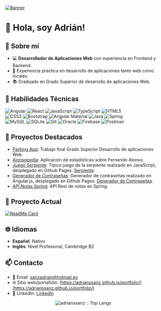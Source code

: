 [![Banner](https://github.com/adrianssanz/adrianssanz/blob/main/banner.png)](https://adrianssanz.github.io/portfolio/)

# 👋 Hola, soy Adrián!

## 🚀 Sobre mí 
- 💻 **Desarrollador de Aplicaciones Web** con experiencia en Frontend y Backend.
- 🌱 Experiencia practica en desarrollo de aplicaciones tanto web como locales.
- 📚 Graduado en Grado Superior de desarrollo de aplicaciones Web.

## 🧰 Habilidades Técnicas  

![Angular](https://img.shields.io/badge/Angular-DD0031?style=for-the-badge&logo=angular&logoColor=white) ![React](https://img.shields.io/badge/React-61DAFB?style=for-the-badge&logo=react&logoColor=black) ![JavaScript](https://img.shields.io/badge/JavaScript-F7DF1E?style=for-the-badge&logo=javascript&logoColor=black) ![TypeScript](https://img.shields.io/badge/TypeScript-3178C6?style=for-the-badge&logo=typescript&logoColor=white) ![HTML5](https://img.shields.io/badge/HTML5-E34F26?style=for-the-badge&logo=html5&logoColor=white)  
![CSS3](https://img.shields.io/badge/CSS3-1572B6?style=for-the-badge&logo=css3&logoColor=white) ![Bootstrap](https://img.shields.io/badge/Bootstrap-563D7C?style=for-the-badge&logo=bootstrap&logoColor=white) ![Angular Material](https://img.shields.io/badge/Angular%20Material-757575?style=for-the-badge&logo=angular&logoColor=white) ![Java](https://img.shields.io/badge/Java-007396?style=for-the-badge&logo=openjdk&logoColor=white) ![Spring](https://img.shields.io/badge/Spring-6DB33F?style=for-the-badge&logo=spring&logoColor=white)<br>![MySQL](https://img.shields.io/badge/MySQL-4479A1?style=for-the-badge&logo=mysql&logoColor=white)
![SQLite](https://img.shields.io/badge/SQLite-003B57?style=for-the-badge&logo=sqlite&logoColor=white)
![Git](https://img.shields.io/badge/Git-F05032?style=for-the-badge&logo=git&logoColor=white) ![Oracle](https://img.shields.io/badge/Oracle-F80000?style=for-the-badge&logo=oracle&logoColor=white) ![Firebase](https://img.shields.io/badge/Firebase-FFCB2F?style=for-the-badge&logo=firebase&logoColor=black) ![Postman](https://img.shields.io/badge/Postman-FF6C37?style=for-the-badge&logo=postman&logoColor=white)

## 🌟 Proyectos Destacados
- [Parking App](https://github.com/adrianssanz/TrabajoFinal_ParkingApp): Trabajo final Grado Superior Desarrollo de aplicaciones Web.
- [Alonsopedia](https://github.com/adrianssanz/Alonsopedia): Aplicación de estadisticas sobre Fernando Alonso.
- [Juego Serpiente](https://github.com/adrianssanz/serpiente): Tipico juego de la serpiente realizado en JavaScript, desplegado en Github Pages: [Serpiente](https://adrianssanz.github.io/serpiente/).
- [Generador de Contraseñas](https://github.com/adrianssanz/passwd-generator): Generador de contraseñas realizado en Angular.js, desplegado en Github Pages: [Generador de Contraseñas](https://adrianssanz.github.io/passwd-generator/).
- [API Notas Spring](https://github.com/adrianssanz/notasBackend): API Rest de notas en Spring.

## 👀 Proyecto Actual
[![ReadMe Card](https://github-readme-stats.vercel.app/api/pin/?username=adrianssanz&repo=notasBackend&theme=dark)](https://github.com/adrianssanz/notasBackend)

## 🌐 Idiomas  
- **Español**: Nativo  
- **Inglés**: Nivel Profesional, Cambridge B2  

## 📫 Contacto 
- 📧 Email: [sanzadrian@hotmail.es](mailto:sanzadrian@hotmail.es)
- 🌐 Sitio web/portafolio: [https://adrianssanz.github.io/portfolio/](https://adrianssanz.github.io/portfolio/)
- 💼 LinkedIn: [LinkedIn](https://www.linkedin.com/in/sanzadrian/)

<p align="center"><img src="https://github-readme-stats.vercel.app/api/top-langs/?username=adrianssanz&langs_count=10&theme=tokyonight&layout=compact" alt="adrianssanz :: Top Langs" /></p>





